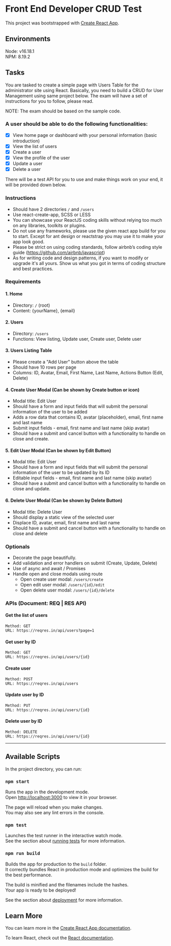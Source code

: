 # Front End Developer CRUD Test

This project was bootstrapped with [Create React App](https://github.com/facebook/create-react-app).

## Environments

Node: v16.18.1\
NPM: 8.19.2

## Tasks

You are tasked to create a simple page with Users Table for the administrator site using React. Basically, you need to build a CRUD for User Management using same project below. The exam will have a set of instructions for you to follow, please read.

NOTE: The exam should be based on the sample code. 

### A user should be able to do the following functionalities:
- [x] View home page or dashboard with your personal information (basic introduction)
- [x] View the list of users
- [x] Create a user
- [x] View the profile of the user
- [x] Update a user
- [x] Delete a user

There will be a test API for you to use and make things work on your end, it will be provided down below.

### Instructions
- Should have 2 directories `/` and `/users`
- Use react-create-app, SCSS or LESS
- You can showcase your ReactJS coding skills without relying too much on any libraries, toolkits or plugins.
- Do not use any frameworks, please use the given react app build for you to start. Except for ant design or reactstrap you may use it to make your app look good.
- Please be strict on using coding standards, follow airbnb’s coding style guide (https://github.com/airbnb/javascript)
- As for writing code and design patterns, if you want to modify or upgrade it's all yours. Show us what you got in terms of coding structure and best practices.

### Requirements

#### 1. Home
- Directory: `/` (root)
- Content: {yourName}, {email}

#### 2. Users 
- Directory: `/users`
- Functions: View listing, Update user, Create user, Delete user

#### 3. Users Listing Table
- Please create a "Add User" button above the table
- Should have 10 rows per page
- Columns: ID, Avatar, Email, First Name, Last Name, Actions Button (Edit, Delete)

#### 4. Create User Modal (Can be shown by Create button or icon)
- Modal title: Edit User
- Should have a form and input fields that will submit the personal information of the user to be added
- Adds a row data that contains ID, avatar (placeholder), email, first name and last name
- Submit input fields - email, first name and last name (skip avatar)
- Should have a submit and cancel button with a functionality to handle on close and create.

#### 5. Edit User Modal (Can be shown by Edit Button)
- Modal title: Edit User
- Should have a form and input fields that will submit the personal information of the user to be updated by its ID
- Editable input fields - email, first name and last name (skip avatar)
- Should have a submit and cancel button with a functionality to handle on close and update.

#### 6. Delete User Modal (Can be shown by Delete Button)
- Modal title: Delete User
- Should display a static view of the selected user
- Displace ID, avatar, email, first name and last name
- Should have a submit and cancel button with a functionality to handle on close and delete

### Optionals
- Decorate the page beautifully.
- Add validation and error handlers on submit (Create, Update, Delete)
- Use of async and await / Promises
- Handle open and close modals using route
   - Open create user modal: `/users/create`
   - Open edit user modal: `/users/{id}/edit`
   - Open delete user modal: `/users/{id}/delete`

### APIs (Document: REQ | RES API)

#### Get the list of users
```
Method: GET
URL: https://reqres.in/api/users?page=1
```

#### Get user by ID
```
Method: GET
URL: https://reqres.in/api/users/{id}
```

#### Create user
```
Method: POST
URL: https://reqres.in/api/users
```

#### Update user by ID
```
Method: PUT
URL: https://reqres.in/api/users/{id}
```

#### Delete user by ID
```
Method: DELETE
URL: https://reqres.in/api/users/{id}
```

--------------------------------------------------------------------------------

## Available Scripts

In the project directory, you can run:

### `npm start`

Runs the app in the development mode.\
Open [http://localhost:3000](http://localhost:3000) to view it in your browser.

The page will reload when you make changes.\
You may also see any lint errors in the console.

### `npm test`

Launches the test runner in the interactive watch mode.\
See the section about [running tests](https://facebook.github.io/create-react-app/docs/running-tests) for more information.

### `npm run build`

Builds the app for production to the `build` folder.\
It correctly bundles React in production mode and optimizes the build for the best performance.

The build is minified and the filenames include the hashes.\
Your app is ready to be deployed!

See the section about [deployment](https://facebook.github.io/create-react-app/docs/deployment) for more information.

## Learn More

You can learn more in the [Create React App documentation](https://facebook.github.io/create-react-app/docs/getting-started).

To learn React, check out the [React documentation](https://reactjs.org/).
